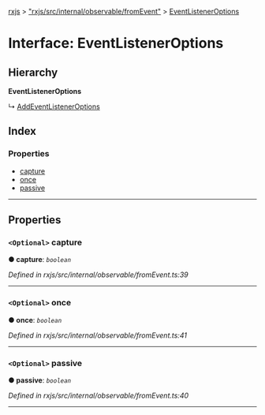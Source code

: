 [rxjs](../README.md) > ["rxjs/src/internal/observable/fromEvent"](../modules/_rxjs_src_internal_observable_fromevent_.md) > [EventListenerOptions](../interfaces/_rxjs_src_internal_observable_fromevent_.eventlisteneroptions.md)

# Interface: EventListenerOptions

## Hierarchy

**EventListenerOptions**

↳  [AddEventListenerOptions](_rxjs_src_internal_observable_fromevent_.addeventlisteneroptions.md)

## Index

### Properties

* [capture](_rxjs_src_internal_observable_fromevent_.eventlisteneroptions.md#capture)
* [once](_rxjs_src_internal_observable_fromevent_.eventlisteneroptions.md#once)
* [passive](_rxjs_src_internal_observable_fromevent_.eventlisteneroptions.md#passive)

---

## Properties

<a id="capture"></a>

### `<Optional>` capture

**● capture**: *`boolean`*

*Defined in rxjs/src/internal/observable/fromEvent.ts:39*

___
<a id="once"></a>

### `<Optional>` once

**● once**: *`boolean`*

*Defined in rxjs/src/internal/observable/fromEvent.ts:41*

___
<a id="passive"></a>

### `<Optional>` passive

**● passive**: *`boolean`*

*Defined in rxjs/src/internal/observable/fromEvent.ts:40*

___

